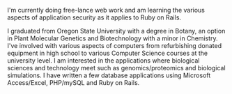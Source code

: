 I'm currently doing free-lance web work and am learning the various
aspects of application security as it applies to Ruby on Rails.

I graduated from Oregon State University with a degree in Botany, an
option in Plant Molecular Genetics and Biotechnology with a minor in
Chemistry. I've involved with various aspects of computers from
refurbishing donated equipment in high school to various Computer
Science courses at the university level. I am interested in the
applications where biological sciences and technology meet such as
genomics/proteomics and biological simulations. I have written a few
database applications using Microsoft Access/Excel, PHP/mySQL and Ruby
on Rails.